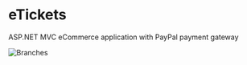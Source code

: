 # eTickets
ASP.NET MVC eCommerce application with PayPal payment gateway

![Branches](.github/badges/branches.svg)
